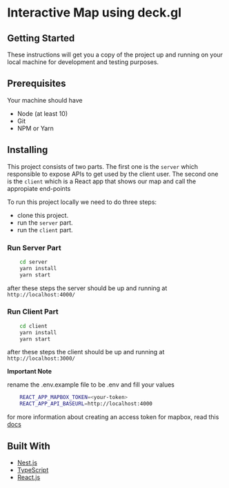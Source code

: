 # Interactive Map using deck.gl

## Getting Started

These instructions will get you a copy of the project up and running on your local machine for development and testing purposes.

## Prerequisites

Your machine should have

-   Node (at least 10)
-   Git
-   NPM or Yarn

## Installing

This project consists of two parts. The first one is the `server` which responsible to expose APIs to get used by the client user. The second one is the `client` which is a React app that shows our map and call the appropiate end-points

To run this project locally we need to
do three steps:

-   clone this project.
-   run the `server` part.
-   run the `client` part.

### Run Server Part

```sh
    cd server
    yarn install
    yarn start
```

after these steps the server should be up and running at `http://localhost:4000/`

### Run Client Part

```sh
    cd client
    yarn install
    yarn start
```

after these steps the client should be up and running at `http://localhost:3000/`

**Important Note**

rename the .env.example file to be .env and fill your values

```sh
    REACT_APP_MAPBOX_TOKEN=<your-token>
    REACT_APP_API_BASEURL=http://localhost:4000
```

for more information about creating an access token for mapbox, read this [docs](https://docs.mapbox.com/help/getting-started/access-tokens/)

## Built With

-   [Nest.js](https://nestjs.com/)
-   [TypeScript](https://www.typescriptlang.org/)
-   [React.js](https://reactjs.org/)
